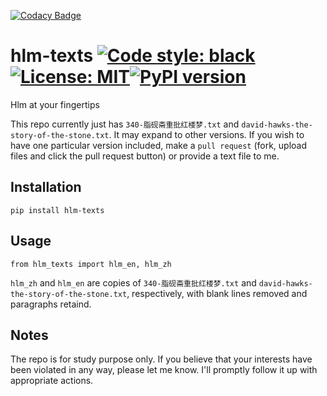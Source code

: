 [![Codacy Badge](https://api.codacy.com/project/badge/Grade/31c6bcb6723942a3bb12474cd7e74dac)](https://app.codacy.com/gh/ffreemt/hlm-texts?utm_source=github.com&utm_medium=referral&utm_content=ffreemt/hlm-texts&utm_campaign=Badge_Grade)
# hlm-texts [![Code style: black](https://img.shields.io/badge/code%20style-black-000000.svg)](https://github.com/psf/black)[![License: MIT](https://img.shields.io/badge/License-MIT-yellow.svg)](https://opensource.org/licenses/MIT)[![PyPI version](https://badge.fury.io/py/hlm-texts.svg)](https://badge.fury.io/py/hlm-texts)
Hlm at your fingertips

This repo currently just has `340-脂砚斋重批红楼梦.txt` and `david-hawks-the-story-of-the-stone.txt`. It may expand to other versions. If you wish to have one particular version included, make a `pull request` (fork, upload files and click the pull request button) or provide a text file to me.

## Installation
`pip install hlm-texts`

## Usage

```
from hlm_texts import hlm_en, hlm_zh
```

`hlm_zh` and `hlm_en` are copies of `340-脂砚斋重批红楼梦.txt` and `david-hawks-the-story-of-the-stone.txt`, respectively, with blank lines removed and paragraphs retaind.

## Notes
The repo is for study purpose only. If you believe that your interests have been violated in any way, please let me know. I'll promptly follow it up with appropriate actions.